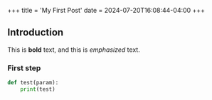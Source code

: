 +++
title = 'My First Post'
date = 2024-07-20T16:08:44-04:00
+++

## Introduction

This is **bold** text, and this is *emphasized* text.

### First step

```python
def test(param):
    print(test)
```


